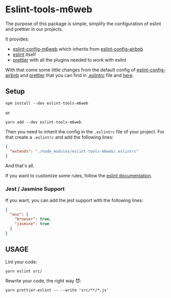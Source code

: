 # Eslint-tools-m6web
The purpose of this package is simple, simplify the configuration of eslint and prettier in our projects.

It provides: 
- [eslint-config-m6web](https://github.com/M6Web/eslint-config-m6web) which inherits from [eslint-config-airbnb](https://github.com/airbnb/javascript)
- [eslint](https://eslint.org/) itself
- [prettier](https://github.com/prettier/prettier) with all the plugins needed to work with eslint

With that come some little changes from the default config of [eslint-config-airbnb](https://github.com/airbnb/javascript) and [prettier](https://github.com/prettier/prettier) that you can find in [.eslintrc](.eslintrc) file and [here](https://github.com/M6Web/eslint-config-m6web/blob/master/index.js).

## Setup

```shell
npm install --dev eslint-tools-m6web
```

or 

```shell
yarn add --dev eslint-tools-m6web
```

Then you need to inherit the config in the `.eslintrc` file of your project. For that create a `.eslintrc` and add the following lines:
```json
{
  "extends": "./node_modules/eslint-tools-m6web/.eslintrc"
}
```

And that's all.

If you want to customize some rules, follow the [eslint documentation](https://eslint.org/docs/user-guide/configuring). 

### Jest / Jasmine Support

If you want, you can add the jest support with the following lines: 

```json
{
  "env": {
    "browser": true,
    "jasmine": true
  }
}
```

## USAGE
Lint your code:
```shell
yarn eslint src/
```

Rewrite your code, the right way :smiling_imp::
```shell
yarn prettier-eslint -- --write 'src/**/*.js'
```
